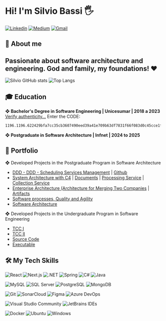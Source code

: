 # Hi! I'm Silvio Bassi 🖐️

[![Linkedin](https://img.shields.io/badge/LinkedIn-0077B5?style=for-the-badge&logo=linkedin&logoColor=white)](https://www.linkedin.com/in/silvio-bassi/)
[![Medium](https://img.shields.io/badge/Medium-242424?style=for-the-badge&logo=medium&logoColor=white)](https://medium.com/@silviobassi)
[![Gmail](https://img.shields.io/badge/Gmail-D14836?style=for-the-badge&logo=gmail&logoColor=white)](mailto:silviobassi2@gmail.com)

<h2>👦 About me</h2>

## Passionate about software architecture and engineering. God and family, my foundations! ❤️

![Silvio GitHub stats](https://github-readme-stats.vercel.app/api?username=silviobassi&show_icons=true&theme=dracula)
![Top Langs](https://github-readme-stats.vercel.app/api/top-langs/?username=silviobassi&hide_progress=false&theme=dracula&layout=compact)

<h2>🎓 Education</h2>

<b>❖ Bachelor's Degree in Software Engineering | Unicesumar | 2018 a 2023</b>
[Verify authenticity...](https://www.unicesumar.edu.br/valida-diploma/) 
Enter the CODE: 
```bash 
1196.1196.622429bfa7cc35cb3607490eed39a41e709b63df7831f66f083d0c45cce1fd1b
```

<b>❖ Postgraduate in Software Architecture | Infnet | 2024 to 2025</b>

<h2>📁 Portfolio</h2>

❖ Developed Projects in the Postgraduate Program in Software Architecture

- [DDD - DDD - Scheduling Services Management](https://docs.google.com/document/d/1fpxgVsLZjlPdFKpsPZrwLKxRr0S4y7oz9qrmJYi9hA4/edit?usp=sharing) | [Github](https://github.com/silviobassi/DDDAgenda)
- [System Architecture with C4](https://docs.google.com/document/d/1fpxgVsLZjlPdFKpsPZrwLKxRr0S4y7oz9qrmJYi9hA4/edit?usp=sharing) | [Documents](https://github.com/silviobassi/PesquisaPublica.Documents) | [Processing Service](https://github.com/silviobassi/PesquisaPublica.ServicoProcessamento) | [Collection Service](https://github.com/silviobassi/PesquisaPublica.ServicoColeta)
- [Enterprise Architecture (Architecture for Merging Two Companies](https://docs.google.com/document/d/10iIcQnBpZANZenC6ro99mDiNLLvfiFV5/edit?usp=sharing&ouid=117282110743261102636&rtpof=true&sd=true) | [Artifacts](https://drive.google.com/drive/folders/10iLoZ2y4wu4BQA_muzWvHPJ3xw9xrvpZ?usp=sharing)
- [Software processes, Quality and Agility](https://docs.google.com/document/d/1NHUa1_FkIYCGuxf-XwwQ4eaq0f7ffRnWw2c97I_Rvrk/edit?usp=sharing)
- [Software Architecture](https://docs.google.com/document/d/1vDKsMuWKCwwmpyTFm6NUp8Vi3aGxEwapOFWyMxtTlgw/edit?usp=sharing)

❖ Developed Projects in the Undergraduate Program in Software Engineering 

- [TCC I](https://docs.google.com/document/d/1-ETcPlj_F0W-dlH_ZNldW63Ho2dAcalq/edit?usp=sharing&ouid=117282110743261102636&rtpof=true&sd=true)
- [TCC II](https://drive.google.com/file/d/1-IfVQlfU30TDLJT8gIDExHX41ZZ-tqUq/view?usp=sharing)
- [Source Code](https://github.com/silviobassi/minimizing-waste)
- [Executable](https://github.com/silviobassi/minimizing-executables)

<h2>🛠️ My Tech Skills</h2>

![React](https://img.shields.io/badge/React-58c4dc?style=for-the-badge&logo=react&logoColor=white)
![Next.js](https://img.shields.io/badge/Next.js-000000?style=for-the-badge&logo=nextdotjs&logoColor=white)
![.NET](https://img.shields.io/badge/.NET-512BD4?style=for-the-badge&logo=dotnet&logoColor=white)
![Spring](https://img.shields.io/badge/spring-%236DB33F.svg?style=for-the-badge&logo=spring&logoColor=white)
![C#](https://img.shields.io/badge/C%23-239120?style=for-the-badge&logo=c-sharp&logoColor=white)
![Java](https://img.shields.io/badge/java-%23ED8B00.svg?style=for-the-badge&logo=openjdk&logoColor=white)

![MySQL](https://img.shields.io/badge/MySQL-4479A1?style=for-the-badge&logo=mysql&logoColor=white)
![SQL Server](https://img.shields.io/badge/SQL_Server-CC2927?style=for-the-badge&logo=sql-server&logoColor=white)
![PostgreSQL](https://img.shields.io/badge/PostgreSQL-336791?style=for-the-badge&logo=postgresql&logoColor=white)
![MongoDB](https://img.shields.io/badge/MongoDB-%234ea94b.svg?style=for-the-badge&logo=mongodb&logoColor=white)


![Git](https://img.shields.io/badge/Git-F05032?style=for-the-badge&logo=git&logoColor=white)
![SonarCloud](https://img.shields.io/badge/SonarCloud-F3702A?style=for-the-badge&logo=sonarcloud&logoColor=white)
![Figma](https://img.shields.io/badge/Figma-A259FF?style=for-the-badge&logo=figma&logoColor=white)
![Azure DevOps](https://img.shields.io/badge/Azure_DevOps-0078D7?style=for-the-badge&logo=azuredevops&logoColor=white)

![Visual Studio Community](https://img.shields.io/badge/Visual_Studio_Community-5C2D91?style=for-the-badge&logo=visual-studio&logoColor=white)
![JetBrains IDEs](https://img.shields.io/badge/JetBrains_IDEs-000000?style=for-the-badge&logo=jetbrains&logoColor=white)

![Docker](https://img.shields.io/badge/Docker-2496ED?style=for-the-badge&logo=docker&logoColor=white)
![Ubuntu](https://img.shields.io/badge/Ubuntu-E95420?style=for-the-badge&logo=ubuntu&logoColor=white)
![Windows](https://img.shields.io/badge/Windows-0078D6?style=for-the-badge&logo=windows&logoColor=white)




